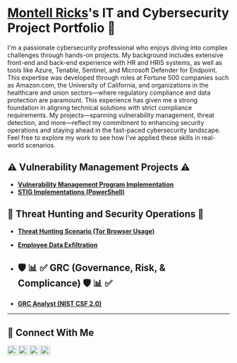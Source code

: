 # <a href="[https://www.linkedin.com/in/jimmy/](https://www.linkedin.com/in/montellricks/)">Montell Ricks</a>'s IT and Cybersecurity Project Portfolio 🔐

I'm a passionate cybersecurity professional who enjoys diving into complex challenges through hands-on projects. My background includes extensive front-end and back-end experience with HR and HRIS systems, as well as tools like Azure, Tenable, Sentinel, and Microsoft Defender for Endpoint. This expertise was developed through roles at Fortune 500 companies such as Amazon.com, the University of California, and organizations in the healthcare and union sectors—where regulatory compliance and data protection are paramount. This experience has given me a strong foundation in aligning technical solutions with strict compliance requirements. My projects—spanning vulnerability management, threat detection, and more—reflect my commitment to enhancing security operations and staying ahead in the fast-paced cybersecurity landscape. Feel free to explore my work to see how I’ve applied these skills in real-world scenarios.


## ⚠️ Vulnerability Management Projects ⚠️
- **[Vulnerability Management Program Implementation](https://github.com/MontellRicks/vulnerability-management-program)**
- **[STIG Implementations (PowerShell)](https://github.com/MontellRicks/montellricks/tree/main/STIGS)**

## 🚨 Threat Hunting and Security Operations 🚨
- **[Threat Hunting Scenario (Tor Browser Usage)](https://github.com/MontellRicks/Threat-Hunting-Scenario-Tor-Browser-Usage-)**

- **[Employee Data Exfiltration](https://github.com/MontellRicks/MicrosoftEdgeExfiltration)**

- ## 🛡️ 📊 ✅ GRC (Governance, Risk, & Complicance) 🛡️ 📊 ✅
- **[GRC Analyst (NIST CSF 2.0)](https://github.com/MontellRicks/GRC-NIST-CSF-2.0/blob/main/README.md)**

<hr/>

## 🤳 Connect With Me

[<img align="left" alt="jimmy | YouTube" width="22px" src="https://cdn.jsdelivr.net/npm/simple-icons@v3/icons/youtube.svg" />][youtube]
[<img align="left" alt="jimmy | Twitter" width="22px" src="https://cdn.jsdelivr.net/npm/simple-icons@v3/icons/twitter.svg" />][twitter]
[<img align="left" alt="jimmy | LinkedIn" width="22px" src="https://cdn.jsdelivr.net/npm/simple-icons@v3/icons/linkedin.svg" />][linkedin]
[<img align="left" alt="jimmy | Instagram" width="22px" src="https://cdn.jsdelivr.net/npm/simple-icons@v3/icons/instagram.svg" />][instagram]

[twitter]: https://twitter.com/
[youtube]: https://www.youtube.com/c/
[instagram]: https://www.instagram.com/
[linkedin]: https://linkedin.com/in/

<!--
<img width="35" alt="image" src="https://github.com/user-attachments/assets/2f41c7cd-5ea8-4475-b451-a37161b6c3fb"> 
<img width="35" alt="image" src="https://github.com/user-attachments/assets/77649969-9910-4994-8b96-74a116cfb2a8">
-->
